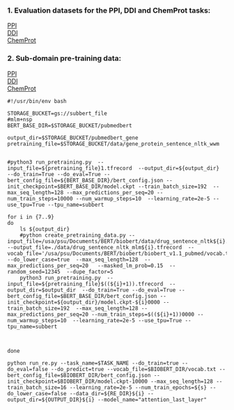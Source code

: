 ### 1. Evaluation datasets for the PPI, DDI and ChemProt tasks: 
[PPI](https://drive.google.com/file/d/1dn2yDKj7-3SsyKQ5Zm_5sTlLxTCfqQpy/view?usp=sharing)\
[DDI](https://drive.google.com/file/d/1EEtN1LMI-W4iqtsXVfc64v5PsoAEmJad/view?usp=sharing)\
[ChemProt](https://drive.google.com/file/d/1XSieVU673Ey52xSV16pZ7a_8fqBJFd6k/view?usp=sharing)

### 2. Sub-domain pre-training data: 
[PPI](https://drive.google.com/file/d/1dn2yDKj7-3SsyKQ5Zm_5sTlLxTCfqQpy/view?usp=sharing)\
[DDI](https://drive.google.com/file/d/1EEtN1LMI-W4iqtsXVfc64v5PsoAEmJad/view?usp=sharing)\
[ChemProt](https://drive.google.com/file/d/1KitpphP5B9wKN01NoiKg65z11vckeoka/view?usp=sharing)

```
#!/usr/bin/env bash

STORAGE_BUCKET=gs://subbert_file
#mlm+nsp
BERT_BASE_DIR=$STORAGE_BUCKET/pubmedbert

output_dir=$STORAGE_BUCKET/pubmedbert_gene
pretraining_file=$STORAGE_BUCKET/data/gene_protein_sentence_nltk_wwm


#python3 run_pretraining.py  --input_file=${pretraining_file}1.tfrecord  --output_dir=${output_dir}  --do_train=True --do_eval=True --bert_config_file=${BERT_BASE_DIR}/bert_config.json --init_checkpoint=$BERT_BASE_DIR/model.ckpt --train_batch_size=192  --max_seq_length=128 --max_predictions_per_seq=20 --num_train_steps=10000 --num_warmup_steps=10  --learning_rate=2e-5 --use_tpu=True --tpu_name=subbert

for i in {7..9}
do
	ls ${output_dir}
	#python create_pretraining_data.py --input_file=/usa/psu/Documents/BERT/biobert/data/drug_sentence_nltk${i}.txt  --output_file=./data/drug_sentence_nltk_mlm${i}.tfrecord  --vocab_file='/usa/psu/Documents/BERT/biobert/biobert_v1.1_pubmed/vocab.txt'  --do_lower_case=true  --max_seq_length=128  --max_predictions_per_seq=20   --masked_lm_prob=0.15  --random_seed=12345  --dupe_factor=5
	python3 run_pretraining.py  --input_file=${pretraining_file}$((${i}+1)).tfrecord  --output_dir=$output_dir  --do_train=True --do_eval=True --bert_config_file=$BERT_BASE_DIR/bert_config.json --init_checkpoint=${output_dir}/model.ckpt-${i}0000 --train_batch_size=192  --max_seq_length=128 --max_predictions_per_seq=20 --num_train_steps=$((${i}+1))0000 --num_warmup_steps=10  --learning_rate=2e-5 --use_tpu=True --tpu_name=subbert
	
	

done

```

```
python run_re.py --task_name=$TASK_NAME --do_train=true --do_eval=false --do_predict=true --vocab_file=$BIOBERT_DIR/vocab.txt --bert_config_file=$BIOBERT_DIR/bert_config.json --init_checkpoint=$BIOBERT_DIR/model.ckpt-10000 --max_seq_length=128 --train_batch_size=16 --learning_rate=2e-5 --num_train_epochs=${s} --do_lower_case=false --data_dir=${RE_DIR}${i} --output_dir=${OUTPUT_DIR}${i} --model_name="attention_last_layer"

```
